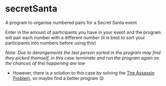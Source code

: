 # secretSanta
A program to organise numbered pairs for a Secret Santa event

Enter in the amount of participants you have in your event and the program will pair each number with a different number (it is best to sort your participants into numbers before using this)

*Note: Due to derangements the last person sorted in the program may find they picked themself, in this case terminate and run the program again as the chances of thsi happening are low*
 - However, there is a solution to this case by solving the [The Assassin Problem](https://www.youtube.com/watch?v=VUK4461pRzc), so maybe find a better program :stuck_out_tongue:
